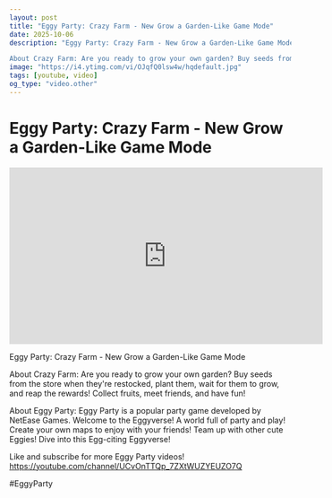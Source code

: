 ```yaml
---
layout: post
title: "Eggy Party: Crazy Farm - New Grow a Garden-Like Game Mode"
date: 2025-10-06
description: "Eggy Party: Crazy Farm - New Grow a Garden-Like Game Mode

About Crazy Farm: Are you ready to grow your own garden? Buy seeds from the store when they'r..."
image: "https://i4.ytimg.com/vi/OJqfQ0lsw4w/hqdefault.jpg"
tags: [youtube, video]
og_type: "video.other"
---
```


<script type="application/ld+json">
{
  "@context": "http://schema.org",
  "@type": "VideoObject",
  "name": "Eggy Party: Crazy Farm - New Grow a Garden-Like Game Mode",
  "description": "Eggy Party: Crazy Farm - New Grow a Garden-Like Game Mode\n\nAbout Crazy Farm: Are you ready to grow your own garden? Buy seeds from the store when they're restocked, plant them, wait for them to grow, and reap the rewards! Collect fruits, meet friends, and have fun!\n\nAbout Eggy Party: Eggy Party is a popular party game developed by NetEase Games. Welcome to the Eggyverse! A world full of party and play! Create your own maps to enjoy with your friends! Team up with other cute Eggies! Dive into this Egg-citing Eggyverse!\n\nLike and subscribe for more Eggy Party videos! https://youtube.com/channel/UCvOnTTQp_7ZXtWUZYEUZO7Q\n\n#EggyParty",
  "thumbnailUrl": "https://i4.ytimg.com/vi/OJqfQ0lsw4w/hqdefault.jpg",
  "uploadDate": "2025-10-06T23:25:28",
  "embedUrl": "https://www.youtube.com/embed/OJqfQ0lsw4w",
  "publisher": {
    "@type": "Person",
    "name": "Celo Zaga"
  },
  "mainEntityOfPage": {
    "@type": "WebPage",
    "@id": "https://celozaga.github.io/2025/10/06/eggy-party:-crazy-farm---new-grow-a-garden-like-game-mode-OJqfQ0lsw4w.html"
  },
  "duration": "PT0M0S"
}
</script>

<script type="application/ld+json">
{
  "@context": "http://schema.org",
  "@type": "BlogPosting",
  "headline": "Eggy Party: Crazy Farm - New Grow a Garden-Like Game Mode",
  "image": "https://i4.ytimg.com/vi/OJqfQ0lsw4w/hqdefault.jpg",
  "publisher": {
    "@type": "Person",
    "name": "Celo Zaga"
  },
  "url": "https://celozaga.github.io/2025/10/06/eggy-party:-crazy-farm---new-grow-a-garden-like-game-mode-OJqfQ0lsw4w.html",
  "datePublished": "2025-10-06T23:25:28",
  "dateCreated": "2025-10-06T23:25:28",
  "dateModified": "2025-10-06T23:25:28",
  "description": "Eggy Party: Crazy Farm - New Grow a Garden-Like Game Mode\n\nAbout Crazy Farm: Are you ready to grow your own garden? Buy seeds from the store when they'r...",
  "author": {
    "@type": "Person",
    "name": "Celo Zaga"
  },
  "mainEntityOfPage": {
    "@type": "WebPage",
    "@id": "https://celozaga.github.io/2025/10/06/eggy-party:-crazy-farm---new-grow-a-garden-like-game-mode-OJqfQ0lsw4w.html"
  }
}
</script>

<h1 class="youtube-post-title">Eggy Party: Crazy Farm - New Grow a Garden-Like Game Mode</h1>

<iframe width="560" height="315" src="https://www.youtube.com/embed/OJqfQ0lsw4w" class="youtube-post-embed" frameborder="0" allowfullscreen></iframe>

<p class="youtube-post-description">Eggy Party: Crazy Farm - New Grow a Garden-Like Game Mode

About Crazy Farm: Are you ready to grow your own garden? Buy seeds from the store when they're restocked, plant them, wait for them to grow, and reap the rewards! Collect fruits, meet friends, and have fun!

About Eggy Party: Eggy Party is a popular party game developed by NetEase Games. Welcome to the Eggyverse! A world full of party and play! Create your own maps to enjoy with your friends! Team up with other cute Eggies! Dive into this Egg-citing Eggyverse!

Like and subscribe for more Eggy Party videos! https://youtube.com/channel/UCvOnTTQp_7ZXtWUZYEUZO7Q

#EggyParty</p>
